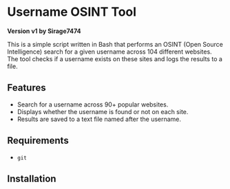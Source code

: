 # Username OSINT Tool

**Version v1 by Sirage7474**

This is a simple script written in Bash that performs an OSINT (Open Source Intelligence) search for a given username across 104 different websites. The tool checks if a username exists on these sites and logs the results to a file.

## Features

- Search for a username across 90+ popular websites.
- Displays whether the username is found or not on each site.
- Results are saved to a text file named after the username.

## Requirements

- `git`

## Installation

